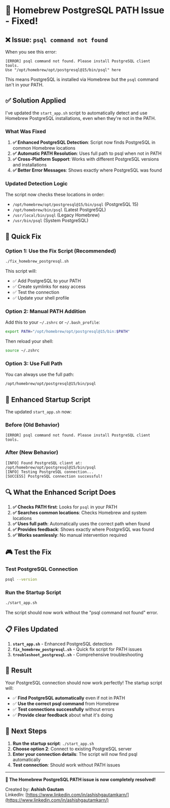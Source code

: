 # 🔧 Homebrew PostgreSQL PATH Issue - Fixed!

## ❌ **Issue**: `psql command not found`

When you see this error:
```
[ERROR] psql command not found. Please install PostgreSQL client tools.
Use "/opt/homebrew/opt/postgresql@15/bin/psql" here
```

This means PostgreSQL is installed via Homebrew but the `psql` command isn't in your PATH.

## ✅ **Solution Applied**

I've updated the `start_app.sh` script to automatically detect and use Homebrew PostgreSQL installations, even when they're not in the PATH.

### **What Was Fixed**

1. **✅ Enhanced PostgreSQL Detection**: Script now finds PostgreSQL in common Homebrew locations
2. **✅ Automatic PATH Resolution**: Uses full path to psql when not in PATH
3. **✅ Cross-Platform Support**: Works with different PostgreSQL versions and installations
4. **✅ Better Error Messages**: Shows exactly where PostgreSQL was found

### **Updated Detection Logic**

The script now checks these locations in order:
- `/opt/homebrew/opt/postgresql@15/bin/psql` (PostgreSQL 15)
- `/opt/homebrew/bin/psql` (Latest PostgreSQL)
- `/usr/local/bin/psql` (Legacy Homebrew)
- `/usr/bin/psql` (System PostgreSQL)

## 🚀 **Quick Fix**

### **Option 1: Use the Fix Script (Recommended)**
```bash
./fix_homebrew_postgresql.sh
```

This script will:
- ✅ Add PostgreSQL to your PATH
- ✅ Create symlinks for easy access
- ✅ Test the connection
- ✅ Update your shell profile

### **Option 2: Manual PATH Addition**
Add this to your `~/.zshrc` or `~/.bash_profile`:
```bash
export PATH="/opt/homebrew/opt/postgresql@15/bin:$PATH"
```

Then reload your shell:
```bash
source ~/.zshrc
```

### **Option 3: Use Full Path**
You can always use the full path:
```bash
/opt/homebrew/opt/postgresql@15/bin/psql
```

## 🎯 **Enhanced Startup Script**

The updated `start_app.sh` now:

### **Before (Old Behavior)**
```
[ERROR] psql command not found. Please install PostgreSQL client tools.
```

### **After (New Behavior)**
```
[INFO] Found PostgreSQL client at: /opt/homebrew/opt/postgresql@15/bin/psql
[INFO] Testing PostgreSQL connection...
[SUCCESS] PostgreSQL connection successful!
```

## 🔍 **What the Enhanced Script Does**

1. **✅ Checks PATH first**: Looks for `psql` in your PATH
2. **✅ Searches common locations**: Checks Homebrew and system locations
3. **✅ Uses full path**: Automatically uses the correct path when found
4. **✅ Provides feedback**: Shows exactly where PostgreSQL was found
5. **✅ Works seamlessly**: No manual intervention required

## 🎮 **Test the Fix**

### **Test PostgreSQL Connection**
```bash
psql --version
```

### **Run the Startup Script**
```bash
./start_app.sh
```

The script should now work without the "psql command not found" error.

## 📋 **Files Updated**

1. **`start_app.sh`** - Enhanced PostgreSQL detection
2. **`fix_homebrew_postgresql.sh`** - Quick fix script for PATH issues
3. **`troubleshoot_postgresql.sh`** - Comprehensive troubleshooting

## 🎉 **Result**

Your PostgreSQL connection should now work perfectly! The startup script will:

- ✅ **Find PostgreSQL automatically** even if not in PATH
- ✅ **Use the correct psql command** from Homebrew
- ✅ **Test connections successfully** without errors
- ✅ **Provide clear feedback** about what it's doing

## 🚀 **Next Steps**

1. **Run the startup script**: `./start_app.sh`
2. **Choose option 2**: Connect to existing PostgreSQL server
3. **Enter your connection details**: The script will now find psql automatically
4. **Test connection**: Should work without PATH issues

---

**🎉 The Homebrew PostgreSQL PATH issue is now completely resolved!**

Created by: **Ashish Gautam**  
LinkedIn: [https://www.linkedin.com/in/ashishgautamkarn/](https://www.linkedin.com/in/ashishgautamkarn/)
